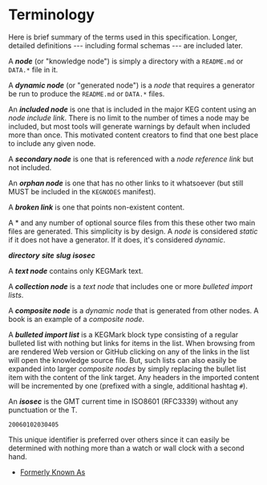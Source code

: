 # Terminology

Here is brief summary of the terms used in this specification. Longer,
detailed definitions --- including formal schemas --- are included
later.

A ***node*** (or "knowledge node") is simply a directory with a
`README.md` or `DATA.*` file in it.

A ***dynamic node*** (or "generated node") is a *node* that requires a
generator be run to produce the `README.md` or `DATA.*` files.

An ***included node*** is one that is included in the major KEG content
using an *node include link*. There is no limit to the number of times a
node may be included, but most tools will generate warnings by default
when included more than once. This motivated content creators to find
that one best place to include any given node.

A ***secondary node*** is one that is referenced with a *node reference
link* but not included.

An ***orphan node*** is one that has no other links to it whatsoever
(but still MUST be included in the `KEGNODES` manifest).

A ***broken link*** is one that points non-existent content.

A * and any number of optional source
files from this these other two main files are generated. This
simplicity is by design. A *node* is
considered *static* if it does not have a generator. If it does, it's
considered *dynamic*.

***directory***
***site***
***slug***
***isosec***

A ***text node*** contains only KEGMark text.

A ***collection node*** is a *text node* that includes one or more
*bulleted import lists*.

A ***composite node*** is a *dynamic node* that is generated from other
nodes. A book is an example of a *composite node*.

A ***bulleted import list*** is a KEGMark block type consisting of a
regular bulleted list with nothing but links for items in the list. When
browsing from are rendered Web version or GitHub clicking on any of the
links in the list will open the knowledge source file. But, such lists
can also easily be expanded into larger *composite nodes* by simply
replacing the bullet list item with the content of the link target. Any
headers in the imported content will be incremented by one (prefixed
with a single, additional hashtag `#`).

An ***isosec*** is the GMT current time in ISO8601 (RFC3339) without any
punctuation or the T.

```
20060102030405
```

This unique identifier is preferred over others since it can easily be
determined with nothing more than a watch or wall clock with a second
hand.

* [Formerly Known As](/formerly-known-as)
